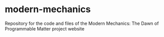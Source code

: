 # modern-mechanics
Repository for the code and files of the Modern Mechanics: The Dawn of Programmable Matter project website
